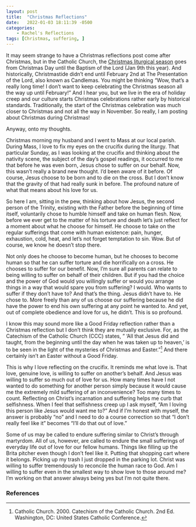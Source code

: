 ```yaml
---
layout: post
title:  "Christmas Reflections"
date:   2022-01-03 18:11:39 -0500
categories: 
    - Rachel's Reflections
tags: [Christmas, suffering, ]
---
```


It may seem strange to have a Christmas reflections post come after Christmas, but in the Catholic Church, the [Christmas liturgical season](https://ucatholic.com/blog/when-does-christmas-actually-end/) goes from Christmas Day until the Baptism of the Lord (Jan 9th this year). And historically, Christmastide didn’t end until February 2nd at The Presentation of the Lord, also known as Candlemas. You might be thinking “Wow, that’s a really long time! I don’t want to keep celebrating the Christmas season all the way up until February!” And I hear you, but we live in the era of holiday creep and our culture starts Christmas celebrations rather early by historical standards. Traditionally, the start of the Christmas celebration was much closer to Christmas and not all the way in November. So really, I am posting about Christmas during Christmas!

Anyway, onto my thoughts.

Christmas morning my husband and I went to Mass at our local parish. During Mass, I love to fix my eyes on the crucifix during the liturgy. That particular Sunday, as I was looking at the crucifix and thinking about the nativity scene, the subject of the day’s gospel readings, it occurred to me that before he was even born, Jesus chose to suffer on our behalf. Now, this wasn’t really a brand new thought. I’d been aware of it before. Of course, Jesus choose to be born and to die on the cross. But I don’t know that the gravity of that had really sunk in before. The profound nature of what that means about his love for us.

So here I am, sitting in the pew, thinking about how Jesus, the second person of the Trinity, existing with the Father before the beginning of time itself, voluntarily chose to humble himself and take on human flesh. Now, before we ever get to the matter of his torture and death let’s just reflect for a moment about what he choose for himself. He choose to take on the regular sufferings that come with human existence: pain, hunger, exhaustion, cold, heat, and let’s not forget temptation to sin. Wow. But of course, we know he doesn’t stop there.

Not only does he choose to become human, but he chooses to become human so that he can suffer torture and die horrifically on a cross. He chooses to suffer for our benefit. Now, I’m sure all parents can relate to being willing to suffer on behalf of their children. But if you had the choice and the power of God would you willingly suffer or would you arrange things in a way that would spare you from suffering? I would. Who wants to suffer if they don’t have to? And that’s the thing. Jesus didn’t have to. He chose to. More freely than any of us choose our suffering because he did have the power to end his own suffering at any point he wanted to. And yet, out of complete obedience and love for us, he didn’t. This is so profound.

I know this may sound more like a Good Friday reflection rather than a Christmas reflection but I don’t think they are mutually exclusive. For, as the Catechism of the Catholic Church (CCC) states, ” ‘All that Jesus did and taught, from the beginning until the day when he was taken up to heaven,’ is to be seen in the light of the mysteries of Christmas and Easter.”[^a] And there certainly isn’t an Easter without a Good Friday.

This is why I love reflecting on the crucifix. It reminds me what love is. That love, genuine love, is willing to suffer on another’s behalf. And Jesus was willing to suffer so much out of love for us. How many times have I not wanted to do something for another person simply because it would cause me the extremely mild suffering of an inconvenience? Too many times to count. Reflecting on Christ’s incarnation and suffering helps me curb that selfishness. When I feel that selfishness creep up I ask myself, “Am I loving this person like Jesus would want me to?” And if I’m honest with myself, the answer is probably “no” and I need to do a course correction so that “I don’t really feel like it” becomes “I’ll do that out of love.”

Some of us may be called to endure suffering similar to Christ’s through martyrdom. All of us, however, are called to endure the small sufferings of everyday life out of love for our fellow humans. Things like filling up the Brita pitcher even though I don’t feel like it. Putting that shopping cart where it belongs. Picking up my trash I just dropped in the parking lot. Christ was willing to suffer tremendously to reconcile the human race to God. Am I willing to suffer even in the smallest way to show love to those around me? I’m working on that answer always being yes but I’m not quite there.

### References

[^a]: Catholic Church. 2000. Catechism of the Catholic Church. 2nd Ed. Washington, DC: United States Catholic Conference.